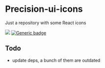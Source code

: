<!-- # @iit/precision-ui-icons -->

# Precision-ui-icons

Just a repository with some React icons

[![](https://img.shields.io/npm/v/@iit/precision-ui-icons.svg)](https://www.npmjs.com/package/@iit/precision-ui-icons) [![Generic badge](https://img.shields.io/badge/version-0.4.0-<COLOR>.svg)](https://github.com/wowxoxo/precision-ui-icons)

## Todo
- update deps, a bunch of them are outdated